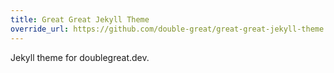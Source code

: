 ```yaml
---
title: Great Great Jekyll Theme
override_url: https://github.com/double-great/great-great-jekyll-theme
---
```


Jekyll theme for doublegreat.dev.
